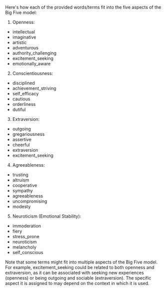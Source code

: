 Here's how each of the provided words/terms fit into the five aspects of the Big Five model:

1. Openness:
- intellectual
- imaginative
- artistic
- adventurous
- authority_challenging
- excitement_seeking
- emotionally_aware

2. Conscientiousness:
- disciplined
- achievement_striving
- self_efficacy
- cautious
- orderliness
- dutiful

3. Extraversion:
- outgoing
- gregariousness
- assertive
- cheerful
- extraversion
- excitement_seeking

4. Agreeableness:
- trusting
- altruism
- cooperative
- sympathy
- agreeableness
- uncompromising
- modesty

5. Neuroticism (Emotional Stability):
- immoderation
- fiery
- stress_prone
- neuroticism
- melancholy
- self_conscious

Note that some terms might fit into multiple aspects of the Big Five model. For example, excitement_seeking could be related to both openness and extraversion, as it can be associated with seeking new experiences (openness) or being outgoing and sociable (extraversion). The specific aspect it is assigned to may depend on the context in which it is used.